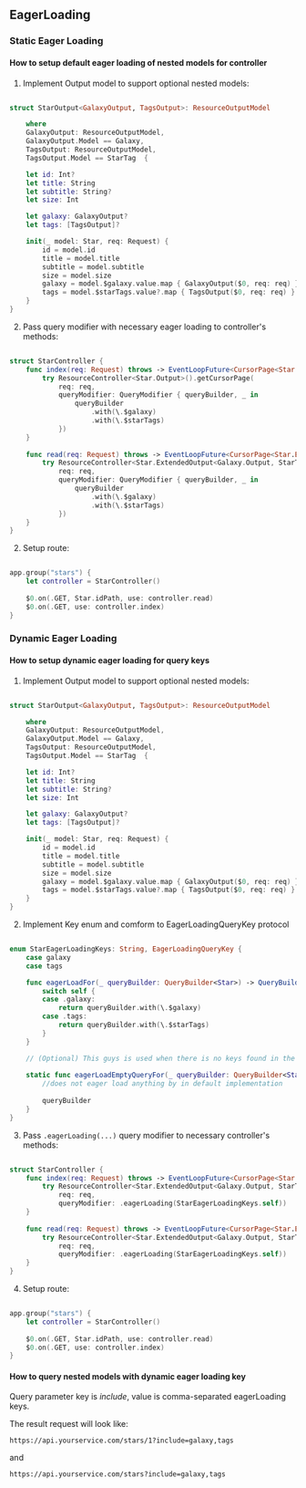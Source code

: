 ##  EagerLoading
 
### Static Eager Loading

#### How to setup default eager loading of nested models for controller


1. Implement Output model to support optional nested models:

```swift 

struct StarOutput<GalaxyOutput, TagsOutput>: ResourceOutputModel

    where
    GalaxyOutput: ResourceOutputModel,
    GalaxyOutput.Model == Galaxy,
    TagsOutput: ResourceOutputModel,
    TagsOutput.Model == StarTag  {

    let id: Int?
    let title: String
    let subtitle: String?
    let size: Int

    let galaxy: GalaxyOutput?
    let tags: [TagsOutput]?

    init(_ model: Star, req: Request) {
        id = model.id
        title = model.title
        subtitle = model.subtitle
        size = model.size
        galaxy = model.$galaxy.value.map { GalaxyOutput($0, req: req) }
        tags = model.$starTags.value?.map { TagsOutput($0, req: req) }
    }
}

```

2. Pass query modifier with necessary eager loading to controller's methods:

```swift

struct StarController {
    func index(req: Request) throws -> EventLoopFuture<CursorPage<Star.ExtendedOutput<Galaxy.Output, StarTag.Output>>> {
        try ResourceController<Star.Output>().getCursorPage(
            req: req,
            queryModifier: QueryModifier { queryBuilder, _ in
                queryBuilder
                    .with(\.$galaxy)
                    .with(\.$starTags)
            })
    }
    
    func read(req: Request) throws -> EventLoopFuture<CursorPage<Star.ExtendedOutput<Galaxy.Output, StarTag.Output>>> {
        try ResourceController<Star.ExtendedOutput<Galaxy.Output, StarTag.Output>>().read(
            req: req,
            queryModifier: QueryModifier { queryBuilder, _ in
                queryBuilder
                    .with(\.$galaxy)
                    .with(\.$starTags)
            })
    }
}

```

2. Setup route:
 

```swift

app.group("stars") {
    let controller = StarController()
 
    $0.on(.GET, Star.idPath, use: controller.read)
    $0.on(.GET, use: controller.index)
}

```


### Dynamic Eager Loading

#### How to setup dynamic eager loading for query keys


1. Implement Output model to support optional nested models:

```swift 

struct StarOutput<GalaxyOutput, TagsOutput>: ResourceOutputModel

    where
    GalaxyOutput: ResourceOutputModel,
    GalaxyOutput.Model == Galaxy,
    TagsOutput: ResourceOutputModel,
    TagsOutput.Model == StarTag  {

    let id: Int?
    let title: String
    let subtitle: String?
    let size: Int

    let galaxy: GalaxyOutput?
    let tags: [TagsOutput]?

    init(_ model: Star, req: Request) {
        id = model.id
        title = model.title
        subtitle = model.subtitle
        size = model.size
        galaxy = model.$galaxy.value.map { GalaxyOutput($0, req: req) }
        tags = model.$starTags.value?.map { TagsOutput($0, req: req) }
    }
}

```

2. Implement Key enum and comform to EagerLoadingQueryKey protocol

```swift

enum StarEagerLoadingKeys: String, EagerLoadingQueryKey {
    case galaxy
    case tags

    func eagerLoadFor(_ queryBuilder: QueryBuilder<Star>) -> QueryBuilder<Star> {
        switch self {
        case .galaxy:
            return queryBuilder.with(\.$galaxy)
        case .tags:
            return queryBuilder.with(\.$starTags)
        }
    }

    // (Optional) This guys is used when there is no keys found in the request query:
    
    static func eagerLoadEmptyQueryFor(_ queryBuilder: QueryBuilder<Star>) -> QueryBuilder<Star> {
        //does not eager load anything by in default implementation
        
        queryBuilder
    }
}

```
 
3. Pass  ```.eagerLoading(...)``` query modifier to necessary controller's methods:


```swift

struct StarController {
    func index(req: Request) throws -> EventLoopFuture<CursorPage<Star.ExtendedOutput<Galaxy.Output, StarTag.Output>>> {
        try ResourceController<Star.ExtendedOutput<Galaxy.Output, StarTag.Output>>().getCursorPage(
            req: req,
            queryModifier: .eagerLoading(StarEagerLoadingKeys.self))
    }
    
    func read(req: Request) throws -> EventLoopFuture<CursorPage<Star.ExtendedOutput<Galaxy.Output, StarTag.Output>>> {
        try ResourceController<Star.ExtendedOutput<Galaxy.Output, StarTag.Output>>().read(
            req: req,
            queryModifier: .eagerLoading(StarEagerLoadingKeys.self))
    }
}
```

4. Setup route:
 

```swift

app.group("stars") {
    let controller = StarController()
 
    $0.on(.GET, Star.idPath, use: controller.read)
    $0.on(.GET, use: controller.index)
}

```


#### How to query nested models with dynamic eager loading key

Query parameter key is *include*, value is comma-separated eagerLoading keys.

The result request will look like:

```
https://api.yourservice.com/stars/1?include=galaxy,tags
```

and


```
https://api.yourservice.com/stars?include=galaxy,tags
```
